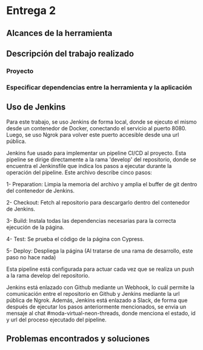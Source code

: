 # Entrega 2

## Alcances de la herramienta
## Descripción del trabajo realizado

### Proyecto

### Especificar dependencias entre la herramienta y la aplicación

## Uso de Jenkins

Para este trabajo, se uso Jenkins de forma local, donde se ejecuto el mismo desde un contenedor de Docker, conectando el servicio al puerto 8080. Luego, se uso Ngrok para volver este puerto accesible desde una url pública.

Jenkins fue usado para implementar un pipeline CI/CD al proyecto. Esta pipeline se dirige directamente a la rama 'develop' del repositorio, donde se encuentra el Jenkinsfile que indica los pasos a ejecutar durante la operación del pipeline. Este archivo describe cinco pasos:

1- Preparation: Limpia la memoria del archivo y amplia el buffer de git dentro del contenedor de Jenkins.

2- Checkout: Fetch al repositorio para descargarlo dentro del contenedor de Jenkins.

3- Build: Instala todas las dependencias necesarias para la correcta ejecución de la página.

4- Test: Se prueba el código de la página con Cypress.

5- Deploy: Despliega la página (Al tratarse de una rama de desarrollo, este paso no hace nada)

Esta pipeline está configurada para actuar cada vez que se realiza un push a la rama develop del repositorio.

Jenkins está enlazado con Github mediante un Webhook, lo cuál permite la comunicación entre el repositorio en Github y Jenkins mediante la url pública de Ngrok. Además, Jenkins está enlazado a Slack, de forma que después de ejecutar los pasos anteriormente mencionados, se envia un mensaje al chat #moda-virtual-neon-threads, donde menciona el estado, id y url del proceso ejecutado del pipeline.

## Problemas encontrados y soluciones
